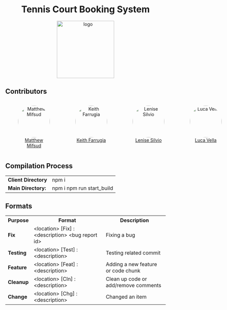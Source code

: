 <h1 align="center"> Tennis Court Booking System</h1>

<p align="center"><a target="_blank" rel="noopener noreferrer"><img width="180" src="https://i.ibb.co/z6nLrz5/logo.png" alt="logo"></a></p>

## Contributors

<div style="margin-right: 20px; text-align: center; display: flex;">
<figure>
    <img alt="Matthew Mifsud" style="width: 100px; border-radius:50%;"src="https://avatars.githubusercontent.com/u/97695752?v=4"/>
    <figcaption><a href="https://github.com/mifsudmatthew"  alt="Matthew Mifsud">Matthew Mifsud</a></figcaption>
</figure>
<figure align="center">
    <img alt="Keith Farrugia" style="width: 100px; border-radius: 50%;"
     src="https://avatars.githubusercontent.com/u/148719589?v=4"/>
    <figcaption>
    <a href="https://github.com/KeithFarrugia" alt="Keith Farrugia">Keith Farrugia</a>
    </figcaption>
</figure>
<figure align="center">
    <img alt="Lenise Silvio" style="width: 100px; border-radius: 50%;"
     src="https://avatars.githubusercontent.com/u/147991201?v=4" />
    <figcaption>
    <a href="https://github.com/lensil" alt="Lenise Silvio">Lenise Silvio</a>
    </figcaption>
</figure>
<figure align="center">
    <img alt="Luca Vella" style="width: 100px; border-radius: 50%;"
     src="https://avatars.githubusercontent.com/u/104022853?v=4"/>
    <figcaption>
    <a href="https://github.com/FirePhoenixBro" alt="Luca Vella">Luca Vella</a>
    </figcaption>
</figure>
</div>

## Compilation Process

<table>
  <tr>
    <td><b>Client Directory</b></td>
    <td>npm i</td>
  </tr>
  <tr>
    <td><b>Main Directory:</b></td>
    <td>
    npm i
    npm run start_build
    </td>
  </tr>
</table>

## Formats

<table>
  <tr>
    <th><b>Purpose</b></th>
    <th> Format</th>
    <th> Description</th>
  </tr>

  <tr>
    <td><b>Fix</b></td>
    <td>&lt;location&gt; [Fix] : &lt;description&gt; &lt;bug report id&gt;</td>
    <td>Fixing a bug</td>
  </tr>
  
  <tr>
    <td><b>Testing</b></td>
    <td>&lt;location&gt; [Test] : &lt;description&gt;</td>
    <td>Testing related commit</td>
  </tr>

  <tr>
    <td><b>Feature</b></td>
    <td>&lt;location&gt; [Feat] : &lt;description&gt;</td>
    <td>Adding a new feature or code chunk</td>
  </tr>

  <tr>
    <td><b>Cleanup</b></td>
    <td>&lt;location&gt; [Cln] : &lt;description&gt;</td>
    <td>Clean up code or add/remove comments</td>
  </tr>

  <tr>
    <td><b>Change</b></td>
    <td>&lt;location&gt; [Chg] : &lt;description&gt;</td>
    <td>Changed an item</td>
  </tr>
</table>
